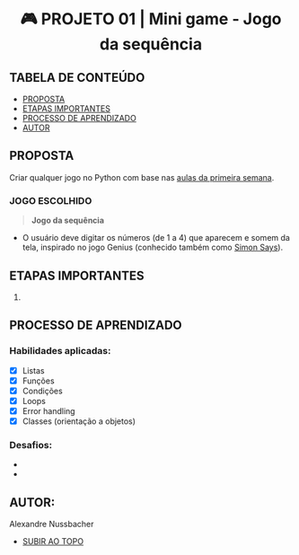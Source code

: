 <a name="topo"></a>

<h1 align="center"> 🎮 PROJETO 01 | Mini game - Jogo da sequência </h>

## TABELA DE CONTEÚDO

- [PROPOSTA](#proposta)
- [ETAPAS IMPORTANTES](#etapas)
- [PROCESSO DE APRENDIZADO](#processo)
- [AUTOR](#autor)

<a name="proposta"></a>
## PROPOSTA

Criar qualquer jogo no Python com base nas [aulas da primeira semana](https://github.com/alexandrenussbacher/Ironhack-LABs).

### JOGO ESCOLHIDO

> **Jogo da sequência**

* O usuário deve digitar os números (de 1 a 4) que aparecem e somem da tela, inspirado no jogo Genius (conhecido também como [Simon Says](https://thumbs.gfycat.com/PoliteBiodegradableDrongo-mobile.mp4)).

<a name="etapas"></a>
## ETAPAS IMPORTANTES

1. 


<a name="processo"></a>
## PROCESSO DE APRENDIZADO

### Habilidades aplicadas:

- [x] Listas
- [x] Funções
- [x] Condições
- [x] Loops
- [x] Error handling
- [x] Classes (orientação a objetos)

### Desafios:

* 

* 

<a name="autor"></a>
## AUTOR:

Alexandre Nussbacher

- [SUBIR AO TOPO](#topo)
